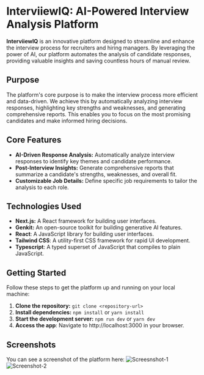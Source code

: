 # InterviiewIQ: AI-Powered Interview Analysis Platform

**InterviiewIQ** is an innovative platform designed to streamline and enhance the interview process for recruiters and hiring managers. By leveraging the power of AI, our platform automates the analysis of candidate responses, providing valuable insights and saving countless hours of manual review.

## Purpose

The platform's core purpose is to make the interview process more efficient and data-driven. We achieve this by automatically analyzing interview responses, highlighting key strengths and weaknesses, and generating comprehensive reports. This enables you to focus on the most promising candidates and make informed hiring decisions.

## Core Features

*   **AI-Driven Response Analysis:** Automatically analyze interview responses to identify key themes and candidate performance.
*   **Post-Interview Insights:** Generate comprehensive reports that summarize a candidate's strengths, weaknesses, and overall fit.
*   **Customizable Job Details:** Define specific job requirements to tailor the analysis to each role.

## Technologies Used

*   **Next.js:** A React framework for building user interfaces.
*   **Genkit:** An open-source toolkit for building generative AI features.
* **React**: A JavaScript library for building user interfaces.
* **Tailwind CSS**: A utility-first CSS framework for rapid UI development.
* **Typescript**:  A typed superset of JavaScript that compiles to plain JavaScript.

## Getting Started

Follow these steps to get the platform up and running on your local machine:

1.  **Clone the repository:** `git clone <repository-url>`
2.  **Install dependencies:** `npm install` or `yarn install`
3.  **Start the development server:** `npm run dev` or `yarn dev`
4. **Access the app**: Navigate to http://localhost:3000 in your browser.


## Screenshots

You can see a screenshot of the platform here:
![Screesnshot-1](https://github.com/user-attachments/assets/f94bb8dc-3f02-466c-8ac3-e8c949035359)
![Screenshot-2](https://github.com/user-attachments/assets/5c8109ab-7c42-4f7f-a122-14e06dd4e3eb)
